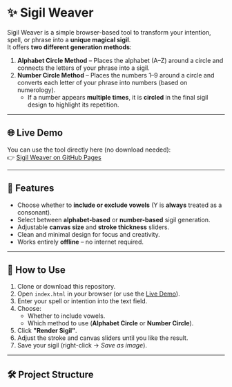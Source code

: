 # ✨ Sigil Weaver

Sigil Weaver is a simple browser-based tool to transform your intention, spell, or phrase into a **unique magical sigil**.  
It offers **two different generation methods**:
1. **Alphabet Circle Method** – Places the alphabet (A–Z) around a circle and connects the letters of your phrase into a sigil.
2. **Number Circle Method** – Places the numbers 1–9 around a circle and converts each letter of your phrase into numbers (based on numerology).  
   - If a number appears **multiple times**, it is **circled** in the final sigil design to highlight its repetition.

---

## 🌐 Live Demo
You can use the tool directly here (no download needed):  
👉 [Sigil Weaver on GitHub Pages](https://velvetwitch.github.io/Sigil-Weaver/)

---

## 🔮 Features
- Choose whether to **include or exclude vowels** (Y is **always** treated as a consonant).
- Select between **alphabet-based** or **number-based** sigil generation.
- Adjustable **canvas size** and **stroke thickness** sliders.
- Clean and minimal design for focus and creativity.
- Works entirely **offline** – no internet required.

---

## 🚀 How to Use
1. Clone or download this repository.
2. Open `index.html` in your browser (or use the [Live Demo](https://velvetwitch.github.io/Sigil-Weaver/)).
3. Enter your spell or intention into the text field.
4. Choose:
   - Whether to include vowels.
   - Which method to use (**Alphabet Circle** or **Number Circle**).
5. Click **"Render Sigil"**.
6. Adjust the stroke and canvas sliders until you like the result.
7. Save your sigil (right-click → *Save as image*).

---

## 🛠️ Project Structure
